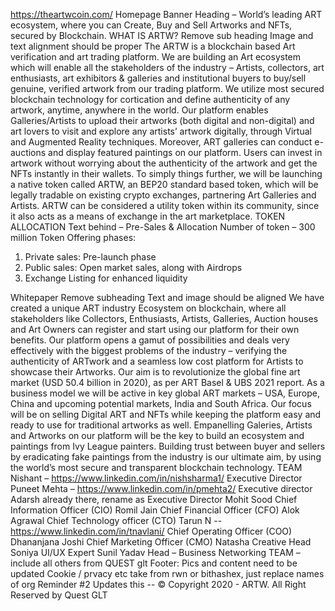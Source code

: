 https://theartwcoin.com/
Homepage
Banner Heading – 
World’s leading ART ecosystem, where you can Create, Buy and Sell Artworks and NFTs, secured by Blockchain. 
WHAT IS ARTW?
Remove sub heading
Image and text alignment should be proper
The ARTW is a blockchain based Art verification and art trading platform. We are building an Art ecosystem which will enable all the stakeholders of the industry – Artists, collectors, art enthusiasts, art exhibitors & galleries and institutional buyers to buy/sell genuine, verified artwork from our trading platform.
We utilize most secured blockchain technology for cortication and define authenticity of any artwork, anytime, anywhere in the world. Our platform enables Galleries/Artists to upload their artworks (both digital and non-digital) and art lovers to visit and explore any artists’ artwork digitally, through Virtual and Augmented Reality techniques. Moreover, ART galleries can conduct e-auctions and display featured paintings on our platform. Users can invest in artwork without worrying about the authenticity of the artwork and get the NFTs instantly in their wallets. 
To simply things further, we will be launching a native token called ARTW, an BEP20 standard based token, which will be legally tradable on existing crypto exchanges, partnering Art Galleries and Artists. ARTW can be considered a utility token within its community, since it also acts as a means of exchange in the art marketplace.
TOKEN ALLOCATION
Text behind – Pre-Sales & Allocation
Number of token – 300 million
Token Offering phases:
1.	Private sales: Pre-launch phase
2.	Public sales: Open market sales, along with Airdrops
3.	Exchange Listing for enhanced liquidity


Whitepaper
Remove subheading
Text and image should be aligned
We have created a unique ART industry Ecosystem on blockchain, where all stakeholders like Collectors, Enthusiasts, Artists, Galleries, Auction houses and Art Owners can register and start using our platform for their own benefits.
Our platform opens a gamut of possibilities and deals very effectively with the biggest problems of the industry – verifying the authenticity of ARTwork and a seamless low cost platform for Artists to showcase their Artworks.
Our aim is to revolutionize the global fine art market (USD 50.4 billion in 2020), as per ART Basel & UBS 2021 report. As a business model we will be active in key global ART markets – USA, Europe, China and upcoming potential markets, India and South Africa. Our focus will be on selling Digital ART and NFTs while keeping the platform easy and ready to use for traditional artworks as well. Empanelling Galeries, Artists and Artworks on our platform will be the key to build an ecosystem and paintings from Ivy League painters. Building trust between buyer and sellers by eradicating fake paintings from the industry is our ultimate aim, by using the world’s most secure and transparent blockchain technology. 
TEAM
Nishant – https://www.linkedin.com/in/nishsharma1/
Executive Director
Puneet Mehta – https://www.linkedin.com/in/pmehta2/
Executive director
Adarsh already there, rename as Executive Director
Mohit Sood
Chief Information Officer (CIO)
Romil Jain
Chief Financial Officer (CFO)
Alok Agrawal
Chief Technology officer (CTO)
Tarun N -- https://www.linkedin.com/in/tnavlani/
Chief Operating Officer (COO)
Dhananjana Joshi
Chief Marketing Officer (CMO)
Natasha
Creative Head
Soniya
UI/UX Expert
Sunil Yadav
Head – Business Networking
TEAM – include all others from QUEST glt
Footer:
Pics and content need to be updated
Cookie / prvacy etc take from rwn or bithashex, just replace names of org
Reminder #2
Updates this -- © Copyright 2020 - ARTW. All Right Reserved by Quest GLT
